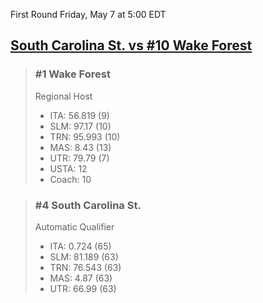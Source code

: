 First Round
Friday, May 7 at 5:00 EDT
## [South Carolina St. vs #10 Wake Forest](https://www.ncaa.com/game/5833397) 

> ### #1 Wake Forest  
> Regional Host  
> - ITA: 56.819 (9)  
> - SLM: 97.17 (10)  
> - TRN: 95.993 (10)  
> - MAS: 8.43 (13)  
> - UTR: 79.79 (7)  
> - USTA: 12  
> - Coach: 10  

> ### #4 South Carolina St.  
> Automatic Qualifier  
> - ITA: 0.724 (65)  
> - SLM: 81.189 (63)  
> - TRN: 76.543 (63)  
> - MAS: 4.87 (63)  
> - UTR: 66.99 (63)  